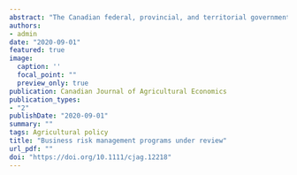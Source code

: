 ```yaml
---
abstract: "The Canadian federal, provincial, and territorial governments recently enacted a new 5‐year agricultural policy framework, the Canadian Agricultural Partnership. While the framework contained few changes to existing policies, the governments also committed to a full review of Canadian business risk management (BRM) programs. In this article, I provide an overview of the existing suite of BRM programs and summarize the BRM program review. I conclude by making recommendations for future policy frameworks."
authors:
- admin
date: "2020-09-01"
featured: true
image:
  caption: ''
  focal_point: ""
  preview_only: true
publication: Canadian Journal of Agricultural Economics
publication_types:
- "2"
publishDate: "2020-09-01"
summary: ""
tags: Agricultural policy
title: "Business risk management programs under review"
url_pdf: ""
doi: "https://doi.org/10.1111/cjag.12218"
---
```


